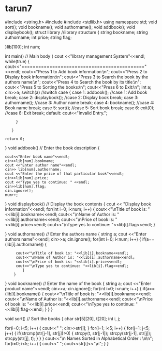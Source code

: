 # tarun7

#include <string.h>
#include <iostream>
#include <stdlib.h>
using namespace std;
void sort();
void bookname();
void authorname();
void addbook();
void displaybook();
struct library       //library structure
{
    string bookname;
    string authorname;
    int price;
    string flag;

}lib[100];
int num;


int main()  // Main body
{
    cout <<"library management System"<<endl;
       while(true)
       {
         cout<<"============================================"<<endl;
         cout<<"Press 1 to Add book information:\n";
         cout<<"Press 2 to Display book information:\n";
         cout<<"Press 3 to Search the book by the authors name:\n";
         cout<<"Press 4 to Search the book by its title:\n";
         cout<<"Press 5 to Sorting the books:\n";
         cout<<"Press 6 to Exit:\n";
         int a;
         cin>>a;
         switch(a)    //switch case
         {
         case 1:
            addbook();  //case 1: Add book
             break;
         case 2:
            displaybook();   //case 2: Display book
             break;
         case 3:
           authorname();     //case 3: Author name
             break;
         case 4:
           bookname();       //case 4: Book name
             break;
         case 5:
             sort();         //case 5: Sort book
             break;
         case 6:
             exit(0);        //case 6: Exit
             break;
         default:
             cout<<"Invalid Entry.";

         }

       }

    return 0;
}
void addbook()   // Enter the book description
{

    cout<<"Enter book name"<<endl;
    cin>>lib[num].bookname;
    cout <<"Enter author name"<<endl;
    cin>> lib[num].authorname;
    cout <<"Enter the price of that particular book"<<endl;
    cin>>lib[num].price;
    cout <<"Type yes to continue: " <<endl;
    cin>>lib[num].flag;
    cin.ignore();
    num++;

}
void displaybook()  // Display the book contents
{
    cout << "Display book information"<<endl;
    for(int i=0; i<num; i++)
    {
         cout<<"\nTitle of book is: "<<lib[i].bookname<<endl;
         cout<<"\nName of Author is: "<<lib[i].authorname<<endl;
         cout<<"\nPrice of book is: "<<lib[i].price<<endl;
         cout<<"\nType yes to continue: "<<lib[i].flag<<endl;
    }

}
void authorname()  // Enter the authors name
{
     string a;
     cout <<"Enter authors name"<<endl;
     cin>>a;
     cin.ignore();
     for(int i=0; i<num; i++)
        {
            if(a==(lib[i].authorname))
            {

         cout<<"\nTitle of book is: "<<lib[i].bookname<<endl;
         cout<<"\nName of Author is: "<<lib[i].authorname<<endl;
         cout<<"\nPrice of book is: "<<lib[i].price<<endl;
         cout<<"\nType yes to continue: "<<lib[i].flag<<endl;
            }
        }
}
void bookname()  // Enter the name of the book
{
     string a;
     cout <<"Enter product name"<<endl;
     cin>>a;
     cin.ignore();
     for(int i=0; i<num; i++)
        {
            if(a==(lib[i].bookname))
            {
         cout<<"\nTitle of book is: "<<lib[i].bookname<<endl;
         cout<<"\nName of Author is: "<<lib[i].authorname<<endl;
         cout<<"\nPrice of book is: "<<lib[i].price<<endl;
         cout<<"\nType yes to continue: "<<lib[i].flag<<endl;
            }
        }
}

void sort()  // Sort the books
{
     char str[5][20], t[20];
        int i, j;
    
   for(i=0; i<5; i++)
        {
                cout<<" ";
                cin>>str[i];
        }
        for(i=1; i<5; i++)
        {
                for(j=1; j<5; j++)
                {
                        if(strcmp(str[j-1], str[j])>0)
                        {
                                strcpy(t, str[j-1]);
                                strcpy(str[j-1], str[j]);
                                strcpy(str[j], t);
                        }
                }
        }
        cout<<"\n Names Sorted in Alphabetical Order : \n\n";
        for(i=0; i<5; i++)
        {
                cout<<" ";
                cout<<str[i]<<"\n";
        }
}






